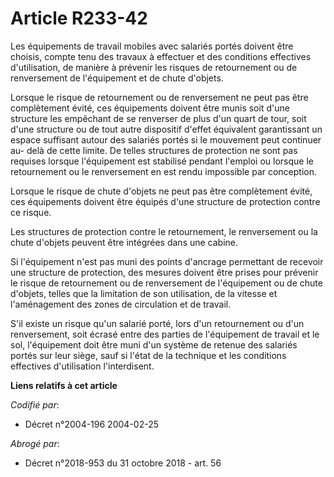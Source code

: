 # Article R233-42

Les équipements de travail mobiles avec salariés portés doivent être choisis, compte tenu des travaux à effectuer et des
conditions effectives d'utilisation, de manière à prévenir les risques de retournement ou de renversement de l'équipement et
de chute d'objets.

Lorsque le risque de retournement ou de renversement ne peut pas être complètement évité, ces équipements doivent être munis
soit d'une structure les empêchant de se renverser de plus d'un quart de tour, soit d'une structure ou de tout autre
dispositif d'effet équivalent garantissant un espace suffisant autour des salariés portés si le mouvement peut continuer au-
delà de cette limite. De telles structures de protection ne sont pas requises lorsque l'équipement est stabilisé pendant
l'emploi ou lorsque le retournement ou le renversement en est rendu impossible par conception.

Lorsque le risque de chute d'objets ne peut pas être complètement évité, ces équipements doivent être équipés d'une structure
de protection contre ce risque.

Les structures de protection contre le retournement, le renversement ou la chute d'objets peuvent être intégrées dans une
cabine.

Si l'équipement n'est pas muni des points d'ancrage permettant de recevoir une structure de protection, des mesures doivent
être prises pour prévenir le risque de retournement ou de renversement de l'équipement ou de chute d'objets, telles que la
limitation de son utilisation, de la vitesse et l'aménagement des zones de circulation et de travail.

S'il existe un risque qu'un salarié porté, lors d'un retournement ou d'un renversement, soit écrasé entre des parties de
l'équipement de travail et le sol, l'équipement doit être muni d'un système de retenue des salariés portés sur leur siège,
sauf si l'état de la technique et les conditions effectives d'utilisation l'interdisent.

**Liens relatifs à cet article**

_Codifié par_:

  - Décret n°2004-196 2004-02-25

_Abrogé par_:

  - Décret n°2018-953 du 31 octobre 2018 - art. 56

